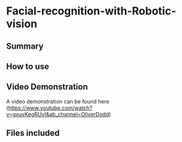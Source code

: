 # Facial-recognition-with-Robotic-vision
## Summary

## How to use 
## Video Demonstration 
A video demonstration can be found here (https://www.youtube.com/watch?v=gxuvKegRUvI&ab_channel=OliverDodd)

## Files included
